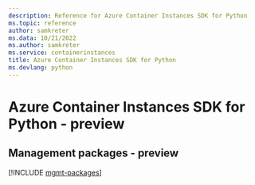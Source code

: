 ```yaml
---
description: Reference for Azure Container Instances SDK for Python
ms.topic: reference
author: samkreter
ms.data: 10/21/2022
ms.author: samkreter
ms.service: containerinstances
title: Azure Container Instances SDK for Python
ms.devlang: python
---
```

# Azure Container Instances SDK for Python - preview

## Management packages - preview
[!INCLUDE [mgmt-packages](container-instances-mgmt-index.md)]